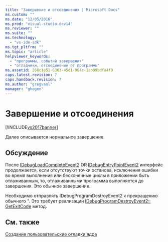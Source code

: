 ```yaml
---
title: "Завершение и отсоединения | Microsoft Docs"
ms.custom: ""
ms.date: "12/05/2016"
ms.prod: "visual-studio-dev14"
ms.reviewer: ""
ms.suite: ""
ms.technology: 
  - "vs-ide-sdk"
ms.tgt_pltfrm: ""
ms.topic: "article"
helpviewer_keywords: 
  - "программы, событий завершения"
  - "отладчики, отсоединение от программы"
ms.assetid: 268c1e51-6363-45d1-964c-1ab99bdfa4f9
caps.latest.revision: 7
caps.handback.revision: 7
ms.author: "gregvanl"
manager: "ghogen"
---
```

# Завершение и отсоединения
[!INCLUDE[vs2017banner](../../code-quality/includes/vs2017banner.md)]

Далее описывается нормальное завершение.  
  
## Обсуждение  
 После [IDebugLoadCompleteEvent2](../../extensibility/debugger/reference/idebugloadcompleteevent2.md) OR  [IDebugEntryPointEvent2](../../extensibility/debugger/reference/idebugentrypointevent2.md) интерфейс продолжается, если отсутствуют точки останова, исключения ошибки во время выполнения или бесконечные циклы в приложении быть отлаживанным, то, отлаживанными программа выполняется до завершения.  Это обычное завершение.  
  
 Необходимо отправлять IDebugProgramDestroyEvent2 к прекращению обычного ".  Это требует реализации [IDebugProgramDestroyEvent2:: GetExitCode](../Topic/IDebugProgramDestroyEvent2::GetExitCode.md) метод.  
  
## См. также  
 [Создание пользовательские отладки ядра](../../extensibility/debugger/creating-a-custom-debug-engine.md)